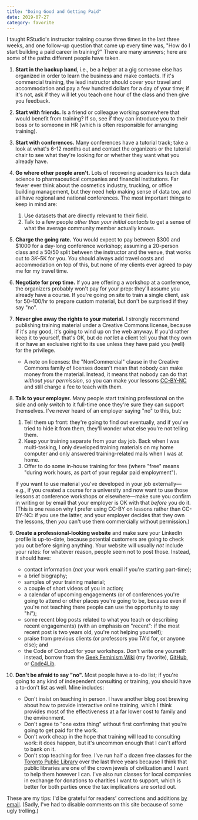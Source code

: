 ```yaml
---
title: "Doing Good and Getting Paid"
date: 2019-07-27
category: favorite
---
```


I taught RStudio's instructor training course three times in the last three weeks,
and one follow-up question that came up every time was,
"How do I start building a paid career in training?"
There are many answers;
here are some of the paths different people have taken.

1.  **Start in the backup band**,
    i.e.,
    be a helper at a gig someone else has organized
    in order to learn the business and make contacts.
    If it's commercial training,
    the lead instructor should cover your travel and accommodation
    and pay a few hundred dollars for a day of your time;
    if it's not,
    ask if they will let you teach one hour of the class and then give you feedback.

1.  **Start with friends.**
    Is a friend or colleague working somewhere that would benefit from training?
    If so, see if they can introduce you to their boss
    or to someone in HR (which is often responsible for arranging training).

1.  **Start with conferences.**
    Many conferences have a tutorial track;
    take a look at what's 6-12 months out and contact the organizers
    or the tutorial chair
    to see what they're looking for
    or whether they want what you already have.

1.  **Go where other people aren't.**
    Lots of recovering academics teach data science to pharmaceutical companies and financial institutions.
    Far fewer ever think about the cosmetics industry, trucking, or office building management,
    but they need help making sense of data too,
    and all have regional and national conferences.
    The most important things to keep in mind are:

    1.  Use datasets that are directly relevant to their field.
    2.  Talk to a few people *other than your initial contacts*
        to get a sense of what the average community member actually knows.

1.  **Charge the going rate.**
    You would expect to pay between $300 and $1000 for a day-long conference workshop;
    assuming a 20-person class and a 50/50 split between the instructor and the venue,
    that works out to $3K–$5K for you.
    You should always add travel costs and accommodation on top of this,
    but none of my clients ever agreed to pay me for my travel time.

1.  **Negotiate for prep time.**
    If you are offering a workshop at a conference,
    the organizers probably won't pay for your prep:
    they'll assume you already have a course.
    If you're going on site to train a single client,
    ask for $50–$100/hr to prepare custom material,
    but don't be surprised if they say "no".

1.  **Never give away the rights to your material.**
    I strongly recommend publishing training material under a Creative Commons license,
    because if it's any good,
    it's going to wind up on the web anyway.
    If you'd rather keep it to yourself, that's OK,
    but do *not* let a client tell you that they own it or have an exclusive right to its use
    unless they have paid you (well) for the privilege.

    -   A note on licenses: the "NonCommercial" clause in the Creative Commons family of licenses
        doesn't mean that nobody can make money from the material.
        Instead, it means that nobody can do that *without your permission*,
        so you can make your lessons [CC-BY-NC](https://creativecommons.org/licenses/by-nc/4.0/)
        and still charge a fee to teach with them.

1.  **Talk to your employer.**
    Many people start training professional on the side
    and only switch to it full-time once they're sure they can support themselves.
    I've never heard of an employer saying "no" to this,
    but:

    1.  Tell them up front: they're going to find out eventually,
        and if you've tried to hide it from them,
        they'll wonder what else you're not telling them.
    2.  Keep your training separate from your day job.
        Back when I was multi-tasking,
        I only developed training materials on my home computer
        and only answered training-related mails when I was at home.
    3.  Offer to do some in-house training for free
        (where "free" means "during work hours, as part of your regular paid employment").

    If you want to use material you've developed in your job externally—e.g.,
    if you created a course for a university and now want to use those lessons
    at conference workshops or elsewhere—make sure you confirm in writing or by email
    that your employer is OK with that *before* you do it.
    (This is one reason why I prefer using CC-BY on lessons rather than CC-BY-NC:
    if you use the latter,
    and your employer decides that they own the lessons,
    then *you* can't use them commercially without permission.)

1.  **Create a professional-looking website**
    and make sure your LinkedIn profile is up-to-date,
    because potential customers are going to check you out before signing anything.
    Your website will usually *not* include your rates:
    for whatever reason, people seem not to post those.
    Instead, it should have:

    -   contact information (*not* your work email if you're starting part-time);
    -   a brief biography;
    -   samples of your training material;
    -   a couple of short videos of you in action;
    -   a calendar of upcoming engagements
        (or of conferences you're going to attend or other places you're going to be,
        because even if you're not teaching there
        people can use the opportunity to say "hi");
    -   some recent blog posts related to what you teach or describing recent engagements)
        (with an emphasis on "recent":
        if the most recent post is two years old, you're not helping yourself);
    -   praise from previous clients
        (or professors you TA'd for,
        or anyone else);
        and
    -   the Code of Conduct for your workshops.
        Don't write one yourself:
        instead, borrow from
        the [Geek Feminism Wiki](https://geekfeminism.wikia.org/wiki/Conference_anti-harassment/Policy) (my favorite),
        [GitHub](https://help.github.com/en/articles/github-event-code-of-conduct),
        or [Code4Lib](https://github.com/code4lib/code-of-conduct/blob/master/code_of_conduct.md).

10. **Don't be afraid to say "no".**
    Most people have a to-do list;
    if you're going to any kind of independent consulting or training,
    you should have a to-don't list as well.
    Mine includes:
    -   Don't insist on teaching in person.
        I have another blog post brewing about how to provide interactive online training,
        which I think provides most of the effectiveness
        at a far lower cost to family and the environment.
    -   Don't agree to "one extra thing" without first confirming that you're going to get paid for the work.
    -   Don't work cheap in the hope that training will lead to consulting work:
        it does happen,
        but it's uncommon enough that I can't afford to bank on it.
    -   Don't stop teaching for free.
        I've run half a dozen free classes for the [Toronto Public Library](https://www.torontopubliclibrary.ca/)
        over the last three years
        because I think that public libraries are one of the crown jewels of civilization
        and I want to help them however I can.
        I've also run classes for local companies in exchange for donations to charities I want to support,
        which is better for both parties once the tax implications are sorted out.

These are my tips:
I'd be grateful for readers' corrections and additions
[by email](mailto:gvwilson@third-bit.com).
(Sadly,
I've had to disable comments on this site because of some ugly trolling.)
